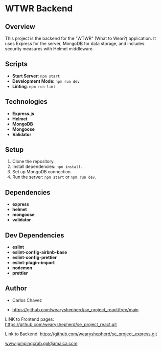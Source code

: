 # WTWR Backend

## Overview
This project is the backend for the "WTWR" (What to Wear?) application. It uses Express for the server, MongoDB for data storage, and includes security measures with Helmet middleware.

## Scripts
- **Start Server**: `npm start`
- **Development Mode**: `npm run dev`
- **Linting**: `npm run lint`

## Technologies
- **Express.js**
- **Helmet**
- **MongoDB**
- **Mongoose**
- **Validator**

## Setup
1. Clone the repository.
2. Install dependencies: `npm install`.
3. Set up MongoDB connection.
4. Run the server: `npm start` or `npm run dev`.

## Dependencies
- **express**
- **helmet**
- **mongoose**
- **validator**

## Dev Dependencies
- **eslint**
- **eslint-config-airbnb-base**
- **eslint-config-prettier**
- **eslint-plugin-import**
- **nodemon**
- **prettier**

## Author
- Carlos Chavez

- https://github.com/wearyshepherd/se_project_react/tree/main

LINK to Frontend pages: https://github.com/wearyshepherd/se_project_react.git

Link to Backend: https://github.com/wearyshepherd/se_project_express.git 

www.jumpingcrab.goldjamaica.com

